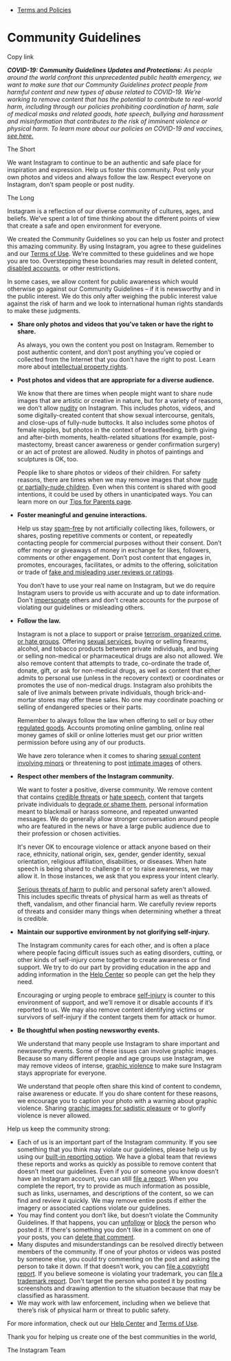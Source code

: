 *   [Terms and Policies](https://help.instagram.com/1417489251945243/?helpref=breadcrumb)

Community Guidelines
====================

Copy link

_**COVID-19: Community Guidelines Updates and Protections:** As people around the world confront this unprecedented public health emergency, we want to make sure that our Community Guidelines protect people from harmful content and new types of abuse related to COVID-19. We’re working to remove content that has the potential to contribute to real-world harm, including through our policies prohibiting coordination of harm, sale of medical masks and related goods, hate speech, bullying and harassment and misinformation that contributes to the risk of imminent violence or physical harm. To learn more about our policies on COVID-19 and vaccines, [see here.](https://help.instagram.com/697825587576762?helpref=faq_content)_

The Short

We want Instagram to continue to be an authentic and safe place for inspiration and expression. Help us foster this community. Post only your own photos and videos and always follow the law. Respect everyone on Instagram, don’t spam people or post nudity.

The Long

Instagram is a reflection of our diverse community of cultures, ages, and beliefs. We’ve spent a lot of time thinking about the different points of view that create a safe and open environment for everyone.

We created the Community Guidelines so you can help us foster and protect this amazing community. By using Instagram, you agree to these guidelines and our [Terms of Use](https://www.instagram.com/legal/terms). We’re committed to these guidelines and we hope you are too. Overstepping these boundaries may result in deleted content, [disabled accounts](https://help.instagram.com/366993040048856?helpref=faq_content), or other restrictions.

In some cases, we allow content for public awareness which would otherwise go against our Community Guidelines – if it is newsworthy and in the public interest. We do this only after weighing the public interest value against the risk of harm and we look to international human rights standards to make these judgments.

*   **Share only photos and videos that you’ve taken or have the right to share.**
    
    As always, you own the content you post on Instagram. Remember to post authentic content, and don’t post anything you’ve copied or collected from the Internet that you don’t have the right to post. Learn more about [intellectual property rights](https://help.instagram.com/126382350847838?helpref=faq_content).
    
*   **Post photos and videos that are appropriate for a diverse audience.**
    
    We know that there are times when people might want to share nude images that are artistic or creative in nature, but for a variety of reasons, we don’t allow [nudity](https://l.instagram.com/?u=https%3A%2F%2Fwww.facebook.com%2Fcommunitystandards%2Fadult_nudity_sexual_activity&e=AT2Tgs5UVao38MWy6yJqe_Ql5_qSxvQp26CQ0tO1bqvtliX_JTs6rC0pGTSRE9M6towz-JRDJcyM1Y95L1XA7ub8-N6p4f_icxEXEtv-Q_mZCAveZcwSHZXwnFm4dcnW5fWqs0Z-GQX5deyFEYKC8A) on Instagram. This includes photos, videos, and some digitally-created content that show sexual intercourse, genitals, and close-ups of fully-nude buttocks. It also includes some photos of female nipples, but photos in the context of breastfeeding, birth giving and after-birth moments, health-related situations (for example, post-mastectomy, breast cancer awareness or gender confirmation surgery) or an act of protest are allowed. Nudity in photos of paintings and sculptures is OK, too.
    
    People like to share photos or videos of their children. For safety reasons, there are times when we may remove images that show [nude or partially-nude children](https://l.instagram.com/?u=https%3A%2F%2Fwww.facebook.com%2Fcommunitystandards%2Fchild_nudity_sexual_exploitation&e=AT2Tgs5UVao38MWy6yJqe_Ql5_qSxvQp26CQ0tO1bqvtliX_JTs6rC0pGTSRE9M6towz-JRDJcyM1Y95L1XA7ub8-N6p4f_icxEXEtv-Q_mZCAveZcwSHZXwnFm4dcnW5fWqs0Z-GQX5deyFEYKC8A). Even when this content is shared with good intentions, it could be used by others in unanticipated ways. You can learn more on our [Tips for Parents page](https://help.instagram.com/154475974694511/?helpref=faq_content).
    
*   **Foster meaningful and genuine interactions.**
    
    Help us stay [spam-free](https://l.instagram.com/?u=https%3A%2F%2Fwww.facebook.com%2Fcommunitystandards%2Fspam&e=AT2Tgs5UVao38MWy6yJqe_Ql5_qSxvQp26CQ0tO1bqvtliX_JTs6rC0pGTSRE9M6towz-JRDJcyM1Y95L1XA7ub8-N6p4f_icxEXEtv-Q_mZCAveZcwSHZXwnFm4dcnW5fWqs0Z-GQX5deyFEYKC8A) by not artificially collecting likes, followers, or shares, posting repetitive comments or content, or repeatedly contacting people for commercial purposes without their consent. Don’t offer money or giveaways of money in exchange for likes, followers, comments or other engagement. Don’t post content that engages in, promotes, encourages, facilitates, or admits to the offering, solicitation or trade of [fake and misleading user reviews or ratings](https://l.instagram.com/?u=https%3A%2F%2Fwww.facebook.com%2Fcommunitystandards%2Ffraud_deception&e=AT2Tgs5UVao38MWy6yJqe_Ql5_qSxvQp26CQ0tO1bqvtliX_JTs6rC0pGTSRE9M6towz-JRDJcyM1Y95L1XA7ub8-N6p4f_icxEXEtv-Q_mZCAveZcwSHZXwnFm4dcnW5fWqs0Z-GQX5deyFEYKC8A).
    
    You don’t have to use your real name on Instagram, but we do require Instagram users to provide us with accurate and up to date information. Don't [impersonate](https://l.instagram.com/?u=https%3A%2F%2Fwww.facebook.com%2Fcommunitystandards%2Fmisrepresentation&e=AT2Tgs5UVao38MWy6yJqe_Ql5_qSxvQp26CQ0tO1bqvtliX_JTs6rC0pGTSRE9M6towz-JRDJcyM1Y95L1XA7ub8-N6p4f_icxEXEtv-Q_mZCAveZcwSHZXwnFm4dcnW5fWqs0Z-GQX5deyFEYKC8A) others and don't create accounts for the purpose of violating our guidelines or misleading others.
    
*   **Follow the law.**
    
    Instagram is not a place to support or praise [terrorism, organized crime, or hate groups](https://l.instagram.com/?u=https%3A%2F%2Fwww.facebook.com%2Fcommunitystandards%2Fdangerous_individuals_organizations&e=AT2Tgs5UVao38MWy6yJqe_Ql5_qSxvQp26CQ0tO1bqvtliX_JTs6rC0pGTSRE9M6towz-JRDJcyM1Y95L1XA7ub8-N6p4f_icxEXEtv-Q_mZCAveZcwSHZXwnFm4dcnW5fWqs0Z-GQX5deyFEYKC8A). Offering [sexual services](https://l.instagram.com/?u=https%3A%2F%2Fwww.facebook.com%2Fcommunitystandards%2Fsexual_solicitation&e=AT2Tgs5UVao38MWy6yJqe_Ql5_qSxvQp26CQ0tO1bqvtliX_JTs6rC0pGTSRE9M6towz-JRDJcyM1Y95L1XA7ub8-N6p4f_icxEXEtv-Q_mZCAveZcwSHZXwnFm4dcnW5fWqs0Z-GQX5deyFEYKC8A), buying or selling firearms, alcohol, and tobacco products between private individuals, and buying or selling non-medical or pharmaceutical drugs are also not allowed. We also remove content that attempts to trade, co-ordinate the trade of, donate, gift, or ask for non-medical drugs, as well as content that either admits to personal use (unless in the recovery context) or coordinates or promotes the use of non-medical drugs. Instagram also prohibits the sale of live animals between private individuals, though brick-and-mortar stores may offer these sales. No one may coordinate poaching or selling of endangered species or their parts.
    
    Remember to always follow the law when offering to sell or buy other [regulated goods](https://l.instagram.com/?u=https%3A%2F%2Fwww.facebook.com%2Fcommunitystandards%2Fregulated_goods&e=AT2Tgs5UVao38MWy6yJqe_Ql5_qSxvQp26CQ0tO1bqvtliX_JTs6rC0pGTSRE9M6towz-JRDJcyM1Y95L1XA7ub8-N6p4f_icxEXEtv-Q_mZCAveZcwSHZXwnFm4dcnW5fWqs0Z-GQX5deyFEYKC8A). Accounts promoting online gambling, online real money games of skill or online lotteries must get our prior written permission before using any of our products.
    
    We have zero tolerance when it comes to sharing [sexual content involving minors](https://l.instagram.com/?u=https%3A%2F%2Fwww.facebook.com%2Fcommunitystandards%2Fchild_nudity_sexual_exploitation&e=AT2Tgs5UVao38MWy6yJqe_Ql5_qSxvQp26CQ0tO1bqvtliX_JTs6rC0pGTSRE9M6towz-JRDJcyM1Y95L1XA7ub8-N6p4f_icxEXEtv-Q_mZCAveZcwSHZXwnFm4dcnW5fWqs0Z-GQX5deyFEYKC8A) or threatening to post [intimate images](https://l.instagram.com/?u=https%3A%2F%2Fwww.facebook.com%2Fcommunitystandards%2Fsexual_exploitation_adults&e=AT2Tgs5UVao38MWy6yJqe_Ql5_qSxvQp26CQ0tO1bqvtliX_JTs6rC0pGTSRE9M6towz-JRDJcyM1Y95L1XA7ub8-N6p4f_icxEXEtv-Q_mZCAveZcwSHZXwnFm4dcnW5fWqs0Z-GQX5deyFEYKC8A) of others.
    
*   **Respect other members of the Instagram community.**
    
    We want to foster a positive, diverse community. We remove content that contains [credible threats](https://l.instagram.com/?u=https%3A%2F%2Fwww.facebook.com%2Fcommunitystandards%2Fcredible_violence&e=AT2Tgs5UVao38MWy6yJqe_Ql5_qSxvQp26CQ0tO1bqvtliX_JTs6rC0pGTSRE9M6towz-JRDJcyM1Y95L1XA7ub8-N6p4f_icxEXEtv-Q_mZCAveZcwSHZXwnFm4dcnW5fWqs0Z-GQX5deyFEYKC8A) or [hate speech](https://l.instagram.com/?u=https%3A%2F%2Fwww.facebook.com%2Fcommunitystandards%2Fhate_speech&e=AT2Tgs5UVao38MWy6yJqe_Ql5_qSxvQp26CQ0tO1bqvtliX_JTs6rC0pGTSRE9M6towz-JRDJcyM1Y95L1XA7ub8-N6p4f_icxEXEtv-Q_mZCAveZcwSHZXwnFm4dcnW5fWqs0Z-GQX5deyFEYKC8A), content that targets private individuals to [degrade or shame them](https://l.instagram.com/?u=https%3A%2F%2Fwww.facebook.com%2Fcommunitystandards%2Fbullying&e=AT2Tgs5UVao38MWy6yJqe_Ql5_qSxvQp26CQ0tO1bqvtliX_JTs6rC0pGTSRE9M6towz-JRDJcyM1Y95L1XA7ub8-N6p4f_icxEXEtv-Q_mZCAveZcwSHZXwnFm4dcnW5fWqs0Z-GQX5deyFEYKC8A), personal information meant to blackmail or harass someone, and repeated unwanted messages. We do generally allow stronger conversation around people who are featured in the news or have a large public audience due to their profession or chosen activities.
    
    It's never OK to encourage violence or attack anyone based on their race, ethnicity, national origin, sex, gender, gender identity, sexual orientation, religious affiliation, disabilities, or diseases. When hate speech is being shared to challenge it or to raise awareness, we may allow it. In those instances, we ask that you express your intent clearly.
    
    [Serious threats of harm](https://l.instagram.com/?u=https%3A%2F%2Fwww.facebook.com%2Fcommunitystandards%2Fcredible_violence&e=AT2Tgs5UVao38MWy6yJqe_Ql5_qSxvQp26CQ0tO1bqvtliX_JTs6rC0pGTSRE9M6towz-JRDJcyM1Y95L1XA7ub8-N6p4f_icxEXEtv-Q_mZCAveZcwSHZXwnFm4dcnW5fWqs0Z-GQX5deyFEYKC8A) to public and personal safety aren't allowed. This includes specific threats of physical harm as well as threats of theft, vandalism, and other financial harm. We carefully review reports of threats and consider many things when determining whether a threat is credible.
    
*   **Maintain our supportive environment by not glorifying self-injury.**
    
    The Instagram community cares for each other, and is often a place where people facing difficult issues such as eating disorders, cutting, or other kinds of self-injury come together to create awareness or find support. We try to do our part by providing education in the app and adding information in the [Help Center](https://help.instagram.com/) so people can get the help they need.
    
    Encouraging or urging people to embrace [self-injury](https://l.instagram.com/?u=https%3A%2F%2Fwww.facebook.com%2Fcommunitystandards%2Fsuicide_self_injury_violence&e=AT2Tgs5UVao38MWy6yJqe_Ql5_qSxvQp26CQ0tO1bqvtliX_JTs6rC0pGTSRE9M6towz-JRDJcyM1Y95L1XA7ub8-N6p4f_icxEXEtv-Q_mZCAveZcwSHZXwnFm4dcnW5fWqs0Z-GQX5deyFEYKC8A) is counter to this environment of support, and we’ll remove it or disable accounts if it’s reported to us. We may also remove content identifying victims or survivors of self-injury if the content targets them for attack or humor.
    
*   **Be thoughtful when posting newsworthy events.**
    
    We understand that many people use Instagram to share important and newsworthy events. Some of these issues can involve graphic images. Because so many different people and age groups use Instagram, we may remove videos of intense, [graphic violence](https://l.instagram.com/?u=https%3A%2F%2Fwww.facebook.com%2Fcommunitystandards%2Fgraphic_violence&e=AT2Tgs5UVao38MWy6yJqe_Ql5_qSxvQp26CQ0tO1bqvtliX_JTs6rC0pGTSRE9M6towz-JRDJcyM1Y95L1XA7ub8-N6p4f_icxEXEtv-Q_mZCAveZcwSHZXwnFm4dcnW5fWqs0Z-GQX5deyFEYKC8A) to make sure Instagram stays appropriate for everyone.
    
    We understand that people often share this kind of content to condemn, raise awareness or educate. If you do share content for these reasons, we encourage you to caption your photo with a warning about graphic violence. Sharing [graphic images for sadistic pleasure](https://l.instagram.com/?u=https%3A%2F%2Fwww.facebook.com%2Fcommunitystandards%2Fcruel_insensitive&e=AT2Tgs5UVao38MWy6yJqe_Ql5_qSxvQp26CQ0tO1bqvtliX_JTs6rC0pGTSRE9M6towz-JRDJcyM1Y95L1XA7ub8-N6p4f_icxEXEtv-Q_mZCAveZcwSHZXwnFm4dcnW5fWqs0Z-GQX5deyFEYKC8A) or to glorify violence is never allowed.
    

Help us keep the community strong:

*   Each of us is an important part of the Instagram community. If you see something that you think may violate our guidelines, please help us by using our [built-in reporting option](https://help.instagram.com/165828726894770?helpref=faq_content). We have a global team that reviews these reports and works as quickly as possible to remove content that doesn’t meet our guidelines. Even if you or someone you know doesn’t have an Instagram account, you can still [file a report](https://help.instagram.com/contact/383679321740945). When you complete the report, try to provide as much information as possible, such as links, usernames, and descriptions of the content, so we can find and review it quickly. We may remove entire posts if either the imagery or associated captions violate our guidelines.
*   You may find content you don’t like, but doesn’t violate the Community Guidelines. If that happens, you can [unfollow](https://help.instagram.com/286340048138725?helpref=faq_content) or [block](https://help.instagram.com/426700567389543/?helpref=faq_content) the person who posted it. If there's something you don't like in a comment on one of your posts, you can [delete that comment](https://help.instagram.com/289098941190483?helpref=faq_content).
*   Many disputes and misunderstandings can be resolved directly between members of the community. If one of your photos or videos was posted by someone else, you could try commenting on the post and asking the person to take it down. If that doesn’t work, you can [file a copyright report](https://help.instagram.com/126382350847838?helpref=faq_content). If you believe someone is violating your trademark, you can [file a trademark report](https://help.instagram.com/222826637847963?helpref=faq_content). Don't target the person who posted it by posting screenshots and drawing attention to the situation because that may be classified as harassment.
*   We may work with law enforcement, including when we believe that there’s risk of physical harm or threat to public safety.

For more information, check out our [Help Center](https://help.instagram.com/) and [Terms of Use](https://l.instagram.com/?u=http%3A%2F%2Finstagram.com%2Flegal%2Fterms%2F%23&e=AT2Tgs5UVao38MWy6yJqe_Ql5_qSxvQp26CQ0tO1bqvtliX_JTs6rC0pGTSRE9M6towz-JRDJcyM1Y95L1XA7ub8-N6p4f_icxEXEtv-Q_mZCAveZcwSHZXwnFm4dcnW5fWqs0Z-GQX5deyFEYKC8A).

Thank you for helping us create one of the best communities in the world,

The Instagram Team